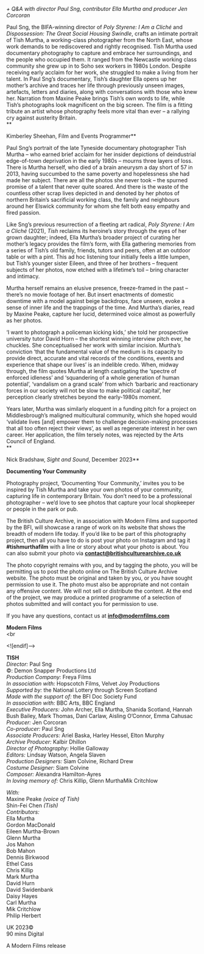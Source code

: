 
_+ Q&A with director Paul Sng, contributor Ella Murtha and producer  Jen Corcoran_

Paul Sng, the BIFA-winning director of _Poly Styrene: I Am a Cliché_ and _Dispossession: The Great Social Housing Swindle_, crafts an intimate portrait of Tish Murtha, a working-class photographer from the North East, whose work demands to be rediscovered and rightly recognised. Tish Murtha used documentary photography to capture and embrace her surroundings, and the people who occupied them. It ranged from the Newcastle working class community she grew up in to Soho sex workers in 1980s London. Despite receiving early acclaim for her work, she struggled to make a living from her talent. In Paul Sng’s documentary, Tish’s daughter Ella opens up her mother’s archive and traces her life through previously unseen images, artefacts, letters and diaries, along with conversations with those who knew her. Narration from Maxine Peake brings Tish’s own words to life, while Tish’s photographs look magnificent on the big screen. The film is a fitting tribute an artist whose photography feels more vital than ever – a rallying cry against austerity Britain.  
**

Kimberley Sheehan, Film and Events Programmer**

Paul Sng’s portrait of the late Tyneside documentary photographer Tish Murtha – who earned brief acclaim for her insider depictions of deindustrial edge-of-town deprivation in the early 1980s – mourns three layers of loss. There is Murtha herself, who died of a brain aneurysm a day short of 57 in 2013, having succumbed to the same poverty and hopelessness she had made her subject. There are all the photos she never took – the spurned promise of a talent that never quite soared. And there is the waste of the countless other scrap lives depicted in and denoted by her photos of northern Britain’s sacrificial working class, the family and neighbours around her Elswick community for whom she felt both easy empathy and fired passion.

Like Sng’s previous resurrection of a fleeting art radical, _Poly Styrene: I Am a Cliché_ (2021), _Tish_ reclaims its heroine’s story through the eyes of her grown daughter; indeed, Ella Murtha’s broader project of curating her mother’s legacy provides the film’s form, with Ella gathering memories from a series of Tish’s old family, friends, tutors and peers, often at an outdoor table or with a pint. This ad hoc listening tour initially feels a little lumpen, but Tish’s younger sister Eileen, and three of her brothers – frequent subjects of her photos, now etched with a lifetime’s toil – bring character and intimacy.

Murtha herself remains an elusive presence, freeze-framed in the past – there’s no movie footage of her. But insert enactments of domestic downtime with a model against beige backdrops, face unseen, evoke a sense of inner life and the trappings of the time. And Murtha’s diaries, read by Maxine Peake, capture her lucid, determined voice almost as powerfully as her photos.

‘I want to photograph a policeman kicking kids,’ she told her prospective university tutor David Horn – the shortest winning interview pitch ever, he chuckles. She conceptualised her work with similar incision. Murtha’s conviction ‘that the fundamental value of the medium is its capacity to provide direct, accurate and vital records of the conditions, events and experience that shape our lives’ is an indelible credo. When, midway through, the film quotes Murtha at length castigating the ‘spectre of enforced idleness’ and ‘squandering of a whole generation of human potential’, ‘vandalism on a grand scale’ from which ‘barbaric and reactionary forces in our society will not be slow to make political capital’, her perception clearly stretches beyond the early-1980s moment.

Years later, Murtha was similarly eloquent in a funding pitch for a project on Middlesbrough’s maligned multicultural community, which she hoped would ‘validate lives [and] empower them to challenge decision-making processes that all too often reject their views’, as well as regenerate interest in her own career. Her application, the film tersely notes, was rejected by the Arts Council of England.  
**

Nick Bradshaw, _Sight and Sound_, December 2023**

**Documenting Your Community**  

Photography project, ‘Documenting Your Community,’ invites you to be inspired by Tish Murtha and take your own photos of your community, capturing life in contemporary Britain. You don’t need to be a professional photographer – we’d love to see photos that capture your local shopkeeper or people in the park or pub.

The British Culture Archive, in association with Modern Films and supported by the BFI, will showcase a range of work on its website that shows the breadth of modern life today. If you’d like to be part of this photography project, then all you have to do is post your photo on Instagram and tag it **#tishmurthafilm** with a line or story about what your photo is about. You can also submit your photo via **contact@britishculturearchive.co.uk**

The photo copyright remains with you, and by tagging the photo, you will be permitting us to post the photo online on The British Culture Archive website. The photo must be original and taken by you, or you have sought permission to use it. The photo must also be appropriate and not contain any offensive content. We will not sell or distribute the content. At the end of the project, we may produce a printed programme of a selection of photos submitted and will contact you for permission to use.

If you have any questions, contact us at **info@modernfilms.com**

**Modern Films**
<br><br

<![endif]-->

**TISH**<br>
_Director:_ Paul Sng<br>
©: Demon Snapper Productions Ltd<br>
_Production Company:_ Freya Films<br>
_In association with:_ Hopscotch Films,  Velvet Joy Productions<br>
_Supported by:_ the National Lottery through Screen Scotland<br>
_Made with the support of:_ the BFI Doc Society Fund<br>
_In association with:_ BBC Arts, BBC England<br>
_Executive Producers:_ John Archer, Ella Murtha, Shanida Scotland, Hannah Bush Bailey,  Mark Thomas, Dani Carlaw, Aisling O’Connor, Emma Cahusac<br>
_Producer:_ Jen Corcoran<br>
_Co-producer:_ Paul Sng<br>
_Associate Producers:_ Ariel Baska,  Harley Hessel, Elton Murphy<br>
_Archive Producer:_ Kalbir Dhillon<br>
_Director of Photography:_ Hollie Galloway<br>
_Editors:_ Lindsay Watson, Angela Slaven<br>
_Production Designers:_ Siam Colvine, Richard Drew<br>
_Costume Designer:_ Siam Colvine<br>
_Composer:_ Alexandra Hamilton-Ayres<br>
_In loving memory of:_ Chris Killip,  Glenn MurthaMik Critchlow<br>

_With:_<br>
Maxine Peake _(voice of Tish)_<br>
Shin-Fei Chen _(Tish)_<br>
_Contributors:_<br>
Ella Murtha<br>
Gordon MacDonald<br>
Eileen Murtha-Brown<br>
Glenn Murtha<br>
Jos Mahon<br>
Bob Mahon<br>
Dennis Birkwood<br>
Ethel Cass<br>
Chris Killip<br>
Mark Murtha
<br>David Hurn
<br>David Swidenbank
<br>Daisy Hayes
<br>Carl Murtha
<br>
Mik Critchlow
<br>Philip Herbert<br>

UK 2023©
<br>90 mins
Digital

A Modern Films release<br>
<br>
<!--stackedit_data:
eyJoaXN0b3J5IjpbLTczNTQxNzMzMiwxMzU1NTA2MDI4XX0=
-->